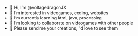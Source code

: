 - 👋 Hi, I’m @voltagedragonJX
- 👀 I’m interested in videogames, coding, websites
- 🌱 I’m currently learning html, java, processing
- 💞️ I’m looking to collaborate on videogames with other people
- 👾 Please send me your creations, i'd love to see them!

<!---
voltagedragonJX/voltagedragonJX is a ✨ special ✨ repository because its `README.md` (this file) appears on your GitHub profile.
You can click the Preview link to take a look at your changes.
--->
